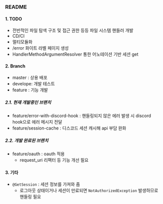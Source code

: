 ### README

#### 1. TODO

- 전반적인 파일 탐색 구조 및 접근 권한 등등 파일 시스템 핸들러 개발
- CD/CI
- 멀티모듈화
- /error 화이트 라벨 페이지 생성
- HandlerMethodArgumentResolver 통한 어노테이션 기반 세션 get

#### 2. Branch

- master : 상용 배포
- develope: 개발 테스트
- feature : 기능 개발

##### 2.1. 현재 개발중인 브랜치

- feature/error-with-discord-hook : 핸들링되지 않은 에러 발생 시 discord hook으로 에러 메시지 전달
- feature/session-cache : 디스코드 세션 캐시해 api 부담 완화

##### 2.2. 개발 완료된 브랜치

- feature/oauth : oauth 적용
    - request_uri 리팩터 등 기능 개선 필요

#### 3. 기타

- `@GetSession` : 세션 정보를 가져와 줌
    - 로그아웃 상태이거나 세션이 만료되면 `NotAuthorizedException` 발생하므로 핸들링 필요